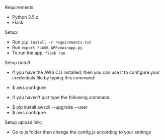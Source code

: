 Requirements:
* Python 3.5.x
* Flask

Setup:
* Run `pip install -r requirements.txt`
* Run `export FLASK_APP=mainapp.py`
* To run the app, `flask run`


Setup boto3:
* If you have the AWS CLI installed, then you can use it to configure your credentials file by typing this command:
- $ aws configure

* If you haven't just type the following command:
- $ pip install awscli --upgrade --user
- $ aws configure


Setup upload link:
- Go to js folder then change the config.js according to your settings